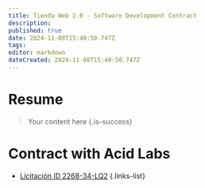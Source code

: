 ```yaml
---
title: Tienda Web 2.0 - Software Development Contract
description: 
published: true
date: 2024-11-08T15:40:50.747Z
tags: 
editor: markdown
dateCreated: 2024-11-08T15:40:50.747Z
---
```


# Resume
> Your content here
{.is-success}


# Contract with Acid Labs

- [Licitación ID 2268-34-LQ2](https://www.mercadopublico.cl/Procurement/Modules/RFB/DetailsAcquisition.aspx?idlicitacion=2268-34-LQ24)
{.links-list}
